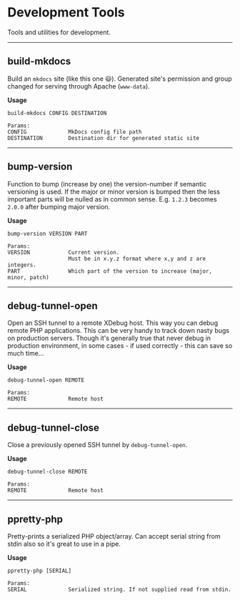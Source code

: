 # Development Tools

Tools and utilities for development.

---

## build-mkdocs

Build an `mkdocs` site (like this one :smiley:).
Generated site's permission and group changed for serving through Apache (`www-data`).

**Usage**

```
build-mkdocs CONFIG DESTINATION

Params:
CONFIG             MkDocs config file path
DESTINATION        Destination dir for generated static site
```

---

## bump-version

Function to bump (increase by one) the version-number if semantic versioning is used.
If the major or minor version is bumped then the less important parts will be nulled as in common sense.
E.g. `1.2.3` becomes `2.0.0` after bumping major version.

**Usage**

```
bump-version VERSION PART

Params:
VERSION            Current version.
                   Must be in x.y.z format where x,y and z are integers.
PART               Which part of the version to increase (major, minor, patch)
```

---

## debug-tunnel-open

Open an SSH tunnel to a remote XDebug host. This way you can debug remote PHP applications.
This can be very handy to track down nasty bugs on production servers.
Though it's generally true that never debug in production environment, in some cases - if used correctly - this can save so much time...

**Usage**

```
debug-tunnel-open REMOTE

Params:
REMOTE             Remote host
```

---

## debug-tunnel-close

Close a previously opened SSH tunnel by `debug-tunnel-open`.

**Usage**

```
debug-tunnel-close REMOTE

Params:
REMOTE             Remote host
```

---

## ppretty-php

Pretty-prints a serialized PHP object/array. Can accept serial string from stdin also so it's great to use in a pipe.

**Usage**

```
ppretty-php [SERIAL]

Params:
SERIAL             Serialized string. If not supplied read from stdin.
```
